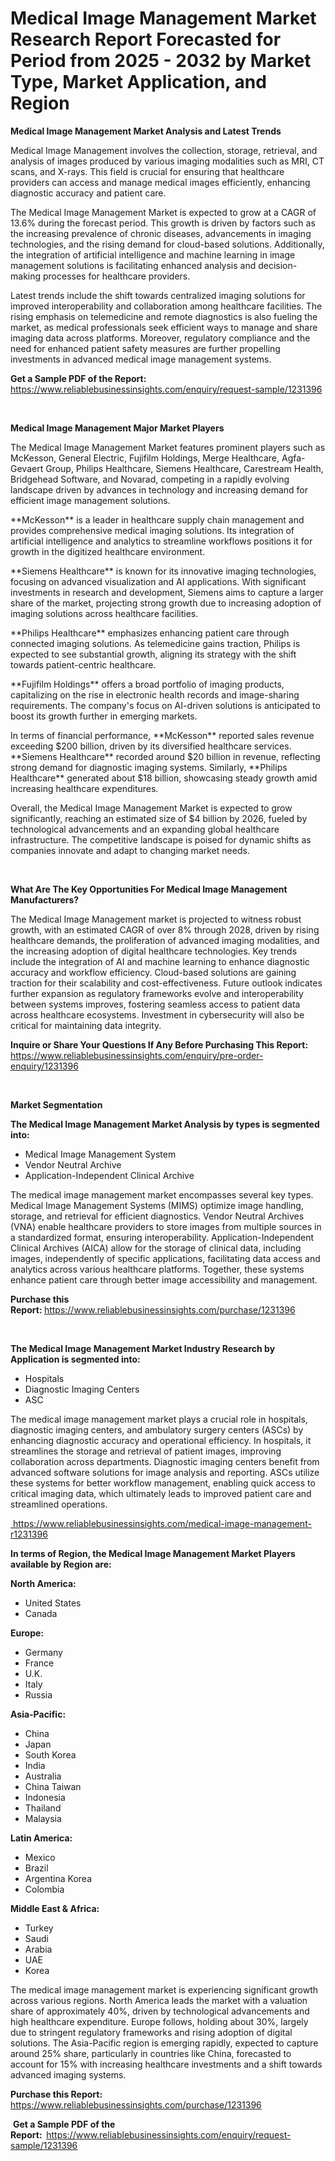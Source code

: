 <p><h1>Medical Image Management Market Research Report Forecasted for Period from 2025 -  2032 by Market Type, Market Application, and Region</h1></p><p><strong>Medical Image Management Market Analysis and Latest Trends</strong></p>
<p><p>Medical Image Management involves the collection, storage, retrieval, and analysis of images produced by various imaging modalities such as MRI, CT scans, and X-rays. This field is crucial for ensuring that healthcare providers can access and manage medical images efficiently, enhancing diagnostic accuracy and patient care. </p><p>The Medical Image Management Market is expected to grow at a CAGR of 13.6% during the forecast period. This growth is driven by factors such as the increasing prevalence of chronic diseases, advancements in imaging technologies, and the rising demand for cloud-based solutions. Additionally, the integration of artificial intelligence and machine learning in image management solutions is facilitating enhanced analysis and decision-making processes for healthcare providers.</p><p>Latest trends include the shift towards centralized imaging solutions for improved interoperability and collaboration among healthcare facilities. The rising emphasis on telemedicine and remote diagnostics is also fueling the market, as medical professionals seek efficient ways to manage and share imaging data across platforms. Moreover, regulatory compliance and the need for enhanced patient safety measures are further propelling investments in advanced medical image management systems.</p></p>
<p><strong>Get a Sample PDF of the Report:&nbsp;</strong> <a href="https://www.reliablebusinessinsights.com/enquiry/request-sample/1231396?utm_campaign=2276&utm_medium=2&utm_source=Github&utm_content=ia&utm_term=14042025&utm_id=medical-image-management">https://www.reliablebusinessinsights.com/enquiry/request-sample/1231396</a></p>
<p>&nbsp;</p>
<p><strong>Medical Image Management Major Market Players</strong></p>
<p><p>The Medical Image Management Market features prominent players such as McKesson, General Electric, Fujifilm Holdings, Merge Healthcare, Agfa-Gevaert Group, Philips Healthcare, Siemens Healthcare, Carestream Health, Bridgehead Software, and Novarad, competing in a rapidly evolving landscape driven by advances in technology and increasing demand for efficient image management solutions.</p><p>**McKesson** is a leader in healthcare supply chain management and provides comprehensive medical imaging solutions. Its integration of artificial intelligence and analytics to streamline workflows positions it for growth in the digitized healthcare environment.</p><p>**Siemens Healthcare** is known for its innovative imaging technologies, focusing on advanced visualization and AI applications. With significant investments in research and development, Siemens aims to capture a larger share of the market, projecting strong growth due to increasing adoption of imaging solutions across healthcare facilities.</p><p>**Philips Healthcare** emphasizes enhancing patient care through connected imaging solutions. As telemedicine gains traction, Philips is expected to see substantial growth, aligning its strategy with the shift towards patient-centric healthcare.</p><p>**Fujifilm Holdings** offers a broad portfolio of imaging products, capitalizing on the rise in electronic health records and image-sharing requirements. The company's focus on AI-driven solutions is anticipated to boost its growth further in emerging markets.</p><p>In terms of financial performance, **McKesson** reported sales revenue exceeding $200 billion, driven by its diversified healthcare services. **Siemens Healthcare** recorded around $20 billion in revenue, reflecting strong demand for diagnostic imaging systems. Similarly, **Philips Healthcare** generated about $18 billion, showcasing steady growth amid increasing healthcare expenditures.</p><p>Overall, the Medical Image Management Market is expected to grow significantly, reaching an estimated size of $4 billion by 2026, fueled by technological advancements and an expanding global healthcare infrastructure. The competitive landscape is poised for dynamic shifts as companies innovate and adapt to changing market needs.</p></p>
<p>&nbsp;</p>
<p><strong>What Are The Key Opportunities For Medical Image Management Manufacturers?</strong></p>
<p><p>The Medical Image Management market is projected to witness robust growth, with an estimated CAGR of over 8% through 2028, driven by rising healthcare demands, the proliferation of advanced imaging modalities, and the increasing adoption of digital healthcare technologies. Key trends include the integration of AI and machine learning to enhance diagnostic accuracy and workflow efficiency. Cloud-based solutions are gaining traction for their scalability and cost-effectiveness. Future outlook indicates further expansion as regulatory frameworks evolve and interoperability between systems improves, fostering seamless access to patient data across healthcare ecosystems. Investment in cybersecurity will also be critical for maintaining data integrity.</p></p>
<p><strong>Inquire or Share Your Questions If Any Before Purchasing This Report:</strong> <a href="https://www.reliablebusinessinsights.com/enquiry/pre-order-enquiry/1231396?utm_campaign=2276&utm_medium=2&utm_source=Github&utm_content=ia&utm_term=14042025&utm_id=medical-image-management">https://www.reliablebusinessinsights.com/enquiry/pre-order-enquiry/1231396</a></p>
<p>&nbsp;</p>
<p><strong>Market Segmentation</strong></p>
<p><strong>The Medical Image Management Market Analysis by types is segmented into:</strong></p>
<p><ul><li>Medical Image Management System</li><li>Vendor Neutral Archive</li><li>Application-Independent Clinical Archive</li></ul></p>
<p><p>The medical image management market encompasses several key types. Medical Image Management Systems (MIMS) optimize image handling, storage, and retrieval for efficient diagnostics. Vendor Neutral Archives (VNA) enable healthcare providers to store images from multiple sources in a standardized format, ensuring interoperability. Application-Independent Clinical Archives (AICA) allow for the storage of clinical data, including images, independently of specific applications, facilitating data access and analytics across various healthcare platforms. Together, these systems enhance patient care through better image accessibility and management.</p></p>
<p><strong>Purchase this Report:&nbsp;</strong><a href="https://www.reliablebusinessinsights.com/purchase/1231396?utm_campaign=2276&utm_medium=2&utm_source=Github&utm_content=ia&utm_term=14042025&utm_id=medical-image-management">https://www.reliablebusinessinsights.com/purchase/1231396</a></p>
<p>&nbsp;</p>
<p><strong>The Medical Image Management Market Industry Research by Application is segmented into:</strong></p>
<p><ul><li>Hospitals</li><li>Diagnostic Imaging Centers</li><li>ASC</li></ul></p>
<p><p>The medical image management market plays a crucial role in hospitals, diagnostic imaging centers, and ambulatory surgery centers (ASCs) by enhancing diagnostic accuracy and operational efficiency. In hospitals, it streamlines the storage and retrieval of patient images, improving collaboration across departments. Diagnostic imaging centers benefit from advanced software solutions for image analysis and reporting. ASCs utilize these systems for better workflow management, enabling quick access to critical imaging data, which ultimately leads to improved patient care and streamlined operations.</p></p>
<p><a href="https://www.reliablebusinessinsights.com/medical-image-management-r1231396?utm_campaign=2276&utm_medium=2&utm_source=Github&utm_content=ia&utm_term=14042025&utm_id=medical-image-management">&nbsp;https://www.reliablebusinessinsights.com/medical-image-management-r1231396</a></p>
<p><strong>In terms of Region, the Medical Image Management Market Players available by Region are:</strong></p>
<p>
    <p> <strong> North America: </strong>
        <ul>
            <li>United States</li>
            <li>Canada</li>
        </ul>
        </p> 
    <p> <strong> Europe: </strong>
        <ul>
            <li>Germany</li>
            <li>France</li>
            <li>U.K.</li>
            <li>Italy</li>
            <li>Russia</li>
        </ul>
        </p> 
    <p> <strong> Asia-Pacific: </strong>
        <ul>
            <li>China</li>
            <li>Japan</li>
            <li>South Korea</li>
            <li>India</li>
            <li>Australia</li>
            <li>China Taiwan</li>
            <li>Indonesia</li>
            <li>Thailand</li>
            <li>Malaysia</li>
        </ul>
        </p> 
    <p> <strong> Latin America: </strong>
        <ul>
            <li>Mexico</li>
            <li>Brazil</li>
            <li>Argentina Korea</li>
            <li>Colombia</li>
        </ul>
        </p> 
    <p> <strong> Middle East & Africa: </strong>
        <ul>
            <li>Turkey</li>
            <li>Saudi</li>
            <li>Arabia</li>
            <li>UAE</li>
            <li>Korea</li>
        </ul>
    </p>
    </p>
<p><p>The medical image management market is experiencing significant growth across various regions. North America leads the market with a valuation share of approximately 40%, driven by technological advancements and high healthcare expenditure. Europe follows, holding about 30%, largely due to stringent regulatory frameworks and rising adoption of digital solutions. The Asia-Pacific region is emerging rapidly, expected to capture around 25% share, particularly in countries like China, forecasted to account for 15% with increasing healthcare investments and a shift towards advanced imaging systems.</p></p>
<p><strong>Purchase this Report: </strong><a href="https://www.reliablebusinessinsights.com/purchase/1231396?utm_campaign=2276&utm_medium=2&utm_source=Github&utm_content=ia&utm_term=14042025&utm_id=medical-image-management">https://www.reliablebusinessinsights.com/purchase/1231396</a></p>
<p>&nbsp;<strong>Get a Sample PDF of the Report:&nbsp;&nbsp;</strong><a href="https://www.reliablebusinessinsights.com/enquiry/request-sample/1231396?utm_campaign=2276&utm_medium=2&utm_source=Github&utm_content=ia&utm_term=14042025&utm_id=medical-image-management">https://www.reliablebusinessinsights.com/enquiry/request-sample/1231396</a></p>
<p><strong></strong></p>
<p><p></p><p></p><p></p></p>